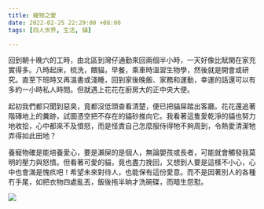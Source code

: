 ```yaml
---
title: 寵物之愛
date: 2022-02-25 22:29:00 +08:00
tags: [四人世界, 生活, 貓]

---
```


  
  
回到朝十晚六的工時，由北區到灣仔通勤來回兩個半小時，一天好像比賦閑在家充實得多。八時起床，梳洗，餵貓，早餐，乘車時溫習生物學，然後就是開會或研究。直至下班時又再溫書或淺睡，回到家後晚飯、家務和運動，幸運的話還可以有多約一小時私人時間。但就遇上花花在廚房大的正中央大便。

  
起初我們都只聞到惡臭，竟都沒低頭查看清楚，便已把貓屎踏出客廳。花花還追著階磚地上的糞跡，試圖憑空把不存在的貓砂推向它。我看著這隻愛乾淨的貓也努力地收拾，心中都來不及憤怒，而是怪責自己怎麼服侍得牠不夠周到，令熱愛清潔牠弄得如此田地？

  
養寵物確是能培養愛心，要是瀨屎的是個人，無論嬰孩或長者，可能就會觸發我莫明的壓力與怒憤。但看著可愛的貓，竟也盡力挽回，又想到人要是這樣不小心，心中也會滿是愧疚吧！希望未來對待人，也能保有這份愛意。而不是因著別人的各種冇手尾，如把衣物四處亂丟，飯後拖半晌才洗碗碟，而暗生怨懟。

  
[![](https://blogger.googleusercontent.com/img/a/AVvXsEj5y5E3cSN4ryVkUh46rWrArD3w1ogyC73yEnYd-8rQ99vz9vCh7k9rYsw-4VNUB6nP_8uAG92cnFKNcvG-BCWlbPp3UR7Ku7-GpKBGYFxkDeJbkyrhAZQPeUIf5JCsvjhUO2bLeAfSSZrFkHbqORkYQ0tBa2sWJQOt4SiUkInyGKpZbTIFrcneKj6c=s320)](https://blogger.googleusercontent.com/img/a/AVvXsEj5y5E3cSN4ryVkUh46rWrArD3w1ogyC73yEnYd-8rQ99vz9vCh7k9rYsw-4VNUB6nP%5F8uAG92cnFKNcvG-BCWlbPp3UR7Ku7-GpKBGYFxkDeJbkyrhAZQPeUIf5JCsvjhUO2bLeAfSSZrFkHbqORkYQ0tBa2sWJQOt4SiUkInyGKpZbTIFrcneKj6c=s6000)
  
  
